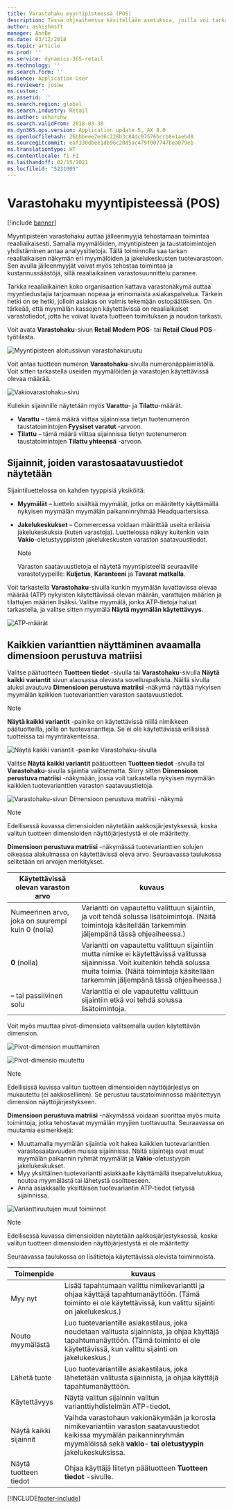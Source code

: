 ```yaml
---
title: Varastohaku myyntipisteessä (POS)
description: Tässä ohjeaiheessa käsitellään asetuksia, joilla voi tarkastella varastotietoja myyntipisteessä.
author: ashishmsft
manager: AnnBe
ms.date: 03/12/2018
ms.topic: article
ms.prod: ''
ms.service: dynamics-365-retail
ms.technology: ''
ms.search.form: ''
audience: Application User
ms.reviewer: josaw
ms.custom: ''
ms.assetid: ''
ms.search.region: global
ms.search.industry: Retail
ms.author: asharchw
ms.search.validFrom: 2018-03-30
ms.dyn365.ops.version: Application update 5, AX 8.0
ms.openlocfilehash: 26bbbeee7ed6c228b3c84dc07576bccb8e1aebd8
ms.sourcegitcommit: eaf330dbee1db96c20d5ac479f007747bea079eb
ms.translationtype: HT
ms.contentlocale: fi-FI
ms.lasthandoff: 02/15/2021
ms.locfileid: "5231005"
---
```

# <a name="inventory-lookup-in-the-point-of-sale-pos"></a>Varastohaku myyntipisteessä (POS)

[!include [banner](includes/banner.md)]

Myyntipisteen varastohaku auttaa jälleenmyyjiä tehostamaan toimintaa reaaliaikaisesti. Samalla myymälöiden, myyntipisteen ja taustatoimintojen yhdistäminen antaa analyysitietoja. Tällä toiminnolla saa tarkan reaaliaikaisen näkymän eri myymälöiden ja jakelukeskusten tuotevarastoon. Sen avulla jälleenmyyjät voivat myös tehostaa toimintaa ja kustannussäästöjä, sillä reaaliaikainen varastosuunnittelu paranee.

Tarkka reaaliaikainen koko organisaation kattava varastonäkymä auttaa myyntiedustajia tarjoamaan nopeaa ja erinomaista asiakaspalvelua. Tärkein hetki on se hetki, jolloin asiakas on valmis tekemään ostopäätöksen. On tärkeää, että myymälän kassojen käytettävissä on reaaliaikaiset varastotiedot, jotta he voivat luvata tuotteen toimituksen ja noudon tarkasti.

Voit avata **Varastohaku**-sivun **Retail Modern POS**- tai **Retail Cloud POS** -työtilasta.

![Myyntipisteen aloitussivun varastohakuruutu](media/POSHomepage.png)

Voit antaa tuotteen numeron **Varastohaku**-sivulla numeronäppäimistöllä. Voit sitten tarkastella useiden myymälöiden ja varastojen käytettävissä olevaa määrää.

![Vakiovarastohaku-sivu](media/InventoryLookUp.png)

Kullekin sijainnille näytetään myös **Varattu**- ja **Tilattu**-määrät.

- **Varattu** – tämä määrä viittaa sijainnissa tietyn tuotenumeron taustatoimintojen **Fyysiset varatut** -arvoon.
- **Tilattu** – tämä määrä viittaa sijainnissa tietyn tuotenumeron taustatoimintojen **Tilattu yhteensä** -arvoon.

## <a name="locations-that-inventory-availability-information-is-shown-for"></a>Sijainnit, joiden varastosaatavuustiedot näytetään

Sijaintiluettelossa on kahden tyyppisiä yksiköitä:

- **Myymälät** – luettelo sisältää myymälät, jotka on määritetty käyttämällä nykyisen myymälän myymälän paikanninryhmää Headquartersissa.
- **Jakelukeskukset** – Commercessa voidaan määrittää useita erilaisia jakelukeskuksia (kuten varastoja). Luettelossa näkyy kuitenkin vain **Vakio**-oletustyyppisten jakelukeskusten varaston saatavuustiedot.

    > [!NOTE]
    > Varaston saatavuustietoja ei näytetä myyntipisteellä seuraaville varastotyypeille: **Kuljetus**, **Karanteeni** ja **Tavarat matkalla**.

Voit tarkastella **Varastohaku**-sivulla kunkin myymälän luvattavissa olevaa määrää (ATP) nykyisten käytettävissä olevan määrän, varattujen määrien ja tilattujen määrien lisäksi. Valitse myymälä, jonka ATP-tietoja haluat tarkastella, ja valitse sitten myymälä **Näytä myymälän käytettävyys**.

![ATP-määrät](media/ATP.png)

## <a name="opening-the-dimension-based-matrix-view-to-show-all-variants"></a>Kaikkien varianttien näyttäminen avaamalla dimensioon perustuva matriisi

Valitse päätuotteen **Tuotteen tiedot** -sivulla tai **Varastohaku**-sivulla **Näytä kaikki variantit** sivun alaosassa olevasta sovelluspalkista. Näillä sivulla aluksi avautuva **Dimensioon perustuva matriisi** -näkymä näyttää nykyisen myymälän kaikkien tuotevarianttien varaston saatavuustiedot.

> [!NOTE]
> **Näytä kaikki variantit** -painike on käytettävissä niillä nimikkeen päätuotteilla, joilla on tuotevariantteja. Se ei ole käytettävissä erillisissä tuotteissa tai myyntirakenteissa.

![Näytä kaikki variantit -painike Varastohaku-sivulla](media/StandardToMatrix.png)

Valitse **Näytä kaikki variantit** päätuotteen **Tuotteen tiedot** -sivulla tai **Varastohaku**-sivulla sijaintia valitsematta. Siirry sitten **Dimensioon perustuva matriisi** -näkymään, jossa voit tarkastella nykyisen myymälän kaikkien tuotevarianttien varaston saatavuustietoja.

![Varastohaku-sivun Dimensioon perustuva matriisi -näkymä](media/Matrix.png)

> [!NOTE]
> Edellisessä kuvassa dimensioiden näytetään aakkosjärjestyksessä, koska valitun tuotteen dimensioiden näyttöjärjestystä ei ole määritetty.

**Dimensioon perustuva matriisi** -näkymässä tuotevarianttien solujen oikeassa alakulmassa on käytettävissä oleva arvo. Seuraavassa taulukossa selitetään eri arvojen merkitykset.

| Käytettävissä olevan varaston arvo                            | kuvaus |
|------------------------------------------|-------------|
| Numeerinen arvo, joka on suurempi kuin 0 (nolla) | Variantti on vapautettu valittuun sijaintiin, ja voit tehdä solussa lisätoimintoja. (Näitä toimintoja käsitellään tarkemmin jäljempänä tässä ohjeaiheessa.) |
| **0** (nolla)                             | Variantti on vapautettu valittuun sijaintiin mutta nimike ei käytettävissä valitussa sijainnissa. Voit kuitenkin tehdä solussa muita toimia. (Näitä toimintoja käsitellään tarkemmin jäljempänä tässä ohjeaiheessa.) |
| **–** tai passiivinen solu              | Varianttia ei ole vapautettu valittuun sijaintiin etkä voi tehdä solussa lisätoimintoja. |

Voit myös muuttaa pivot-dimensiota valitsemalla uuden käytettävän dimension.

![Pivot-dimension muuttaminen](media/ChangePivot.png)

![Pivot-dimensio muutettu](media/PivotChanged.png)

> [!NOTE]
> Edellisissä kuvissa valitun tuotteen dimensioiden näyttöjärjestys on mukautettu (ei aakkosellinen). Se perustuu taustatoiminnossa määritettyyn dimension näyttöjärjestykseen.

**Dimensioon perustuva matriisi** -näkymässä voidaan suorittaa myös muita toimintoja, jotka tehostavat myymälän myyjien tuottavuutta. Seuraavassa on muutamia esimerkkejä:

- Muuttamalla myymälän sijaintia voit hakea kaikkien tuotevarianttien varastosaatavuuden muissa sijainnissa. Näitä sijainteja ovat muut myymälän paikannin ryhmät myymälät ja **Vakio**-oletustyypin jakelukeskukset.
- Myy yksittäinen tuotevariantti asiakkaalle käyttämällä itsepalvelutukkua, noutoa myymälästä tai lähetystä osoitteeseen.
- Anna asiakkaalle yksittäisen tuotevariantin ATP-tiedot tietyssä sijainnissa.

![Varianttiruutujen muut toiminnot](media/VariantActions.png)

> [!NOTE]
> Edellisessä kuvassa dimensioiden näytetään aakkosjärjestyksessä, koska valitun tuotteen dimensioiden näyttöjärjestystä ei ole määritetty.

Seuraavassa taulukossa on lisätietoja käytettävissä olevista toiminnoista.

| Toimenpide               | kuvaus |
|----------------------|-------------|
| Myy nyt             | Lisää tapahtumaan valittu nimikevariantti ja ohjaa käyttäjä tapahtumanäyttöön. (Tämä toiminto ei ole käytettävissä, kun valittu sijainti on jakelukeskus.) |
| Nouto myymälästä     | Luo tuotevariantille asiakastilaus, joka noudetaan valitusta sijainnista, ja ohjaa käyttäjä tapahtumanäyttöön. (Tämä toiminto ei ole käytettävissä, kun valittu sijainti on jakelukeskus.) |
| Lähetä tuote         | Luo tuotevariantille asiakastilaus, joka lähetetään valitusta sijainnista, ja ohjaa käyttäjä tapahtumanäyttöön. |
| Käytettävyys         | Näytä valitun sijainnin valitun varianttiyhdistelmän ATP-tiedot. |
| Näytä kaikki sijainnit   | Vaihda varastohaun vakionäkymään ja korosta nimikevariantiin varaston saatavuustiedot kaikissa myymälän paikanninryhmän myymälöissä sekä **vakio- tai oletustyypin** jakelukeskuksissa. |
| Näytä tuotteen tiedot | Ohjaa käyttäjä liitetyn päätuotteen **Tuotteen tiedot** -sivulle. |


[!INCLUDE[footer-include](../includes/footer-banner.md)]